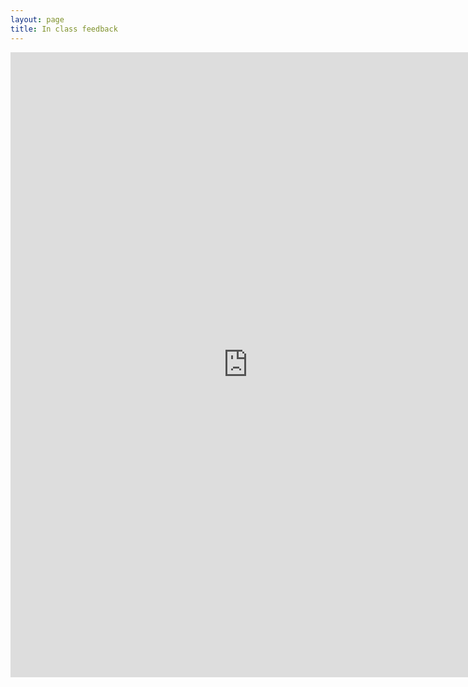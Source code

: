 ```yaml
---
layout: page
title: In class feedback
---
```


<iframe src="https://www.{{ site.feedbackurl }}?preview=true" width="760" height="1000" frameborder="0" marginheight="0" marginwidth="0">Loading...</iframe>

